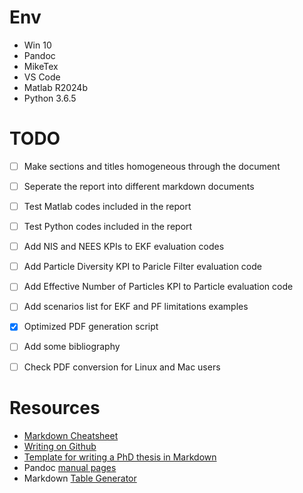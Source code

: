 # Env
- Win 10
- Pandoc
- MikeTex
- VS Code
- Matlab R2024b
- Python 3.6.5

# TODO
- [ ] Make sections and titles homogeneous through the document
- [ ] Seperate the report into different markdown documents
- [ ] Test Matlab codes included in the report
- [ ] Test Python codes included in the report
- [ ] Add NIS and NEES KPIs to EKF evaluation codes
- [ ] Add Particle Diversity KPI to Paricle Filter evaluation code
- [ ] Add Effective Number of Particles KPI to Particle evaluation code
- [ ] Add scenarios list for EKF and PF limitations examples
- [x] Optimized PDF generation script
- [ ] Add some bibliography
- [ ] Check PDF conversion for Linux and Mac users


# Resources
- [Markdown Cheatsheet](https://github.com/adam-p/markdown-here/wiki/Markdown-Cheatsheet)
- [Writing on Github](https://docs.github.com/en/get-started/writing-on-github)
- [Template for writing a PhD thesis in Markdown](https://github.com/tompollard/phd_thesis_markdown)
- Pandoc [manual pages](https://pandoc.org/MANUAL.html)
- Markdown [Table Generator](https://www.tablesgenerator.com/markdown_tables)


